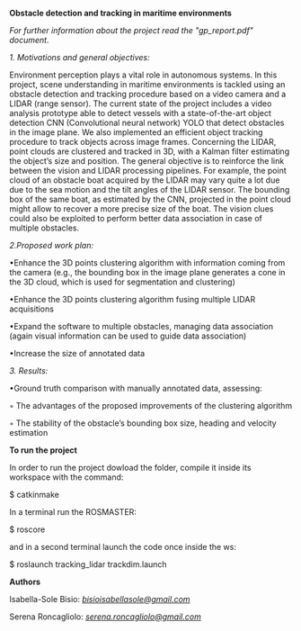 **Obstacle detection and tracking in maritime environments**

*For further information about the project read the "gp_report.pdf" document.*

*1. Motivations and general objectives:*

Environment perception plays a vital role in autonomous systems. In this project, scene
understanding in maritime environments is tackled using an obstacle detection and tracking
procedure based on a video camera and a LIDAR (range sensor).
The current state of the project includes a video analysis prototype able to detect vessels with a
state-of-the-art object detection CNN (Convolutional neural network) YOLO that detect obstacles in
the image plane. We also implemented an efficient object tracking procedure to track objects across
image frames. Concerning the LIDAR, point clouds are clustered and tracked in 3D, with a Kalman
filter estimating the object’s size and position.
The general objective is to reinforce the link between the vision and LIDAR processing pipelines.
For example, the point cloud of an obstacle boat acquired by the LIDAR may vary quite a lot due
due to the sea motion and the tilt angles of the LIDAR sensor. The bounding box of the same boat,
as estimated by the CNN, projected in the point cloud might allow to recover a more precise size of
the boat. The vision clues could also be exploited to perform better data association in case of
multiple obstacles.

*2.Proposed work plan:*

•Enhance the 3D points clustering algorithm with information coming from the camera (e.g.,
the bounding box in the image plane generates a cone in the 3D cloud, which is used for
segmentation and clustering)

•Enhance the 3D points clustering algorithm fusing multiple LIDAR acquisitions

•Expand the software to multiple obstacles, managing data association (again visual
information can be used to guide data association)

•Increase the size of annotated data

*3. Results:*

•Ground truth comparison with manually annotated data, assessing:

◦ The advantages of the proposed improvements of the clustering algorithm

◦ The stability of the obstacle’s bounding box size, heading and velocity estimation


**To run the project**

In order to run the project dowload the folder, compile it inside its workspace with the command:

$ catkinmake

In a terminal run the ROSMASTER:

$ roscore

and in a second terminal launch the code once inside the ws:

$ roslaunch tracking_lidar trackdim.launch


**Authors**

Isabella-Sole Bisio: *bisioisabellasole@gmail.com*

Serena Roncagliolo: *serena.roncagliolo@gmail.com*

